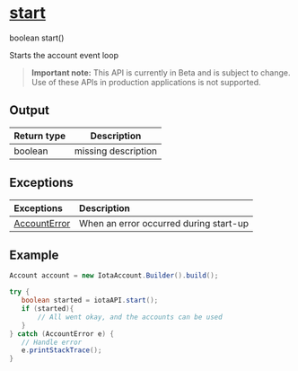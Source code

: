 
# [start](https://github.com/iotaledger/iota-java/blob/master/jota/src/main/java/org/iota/jota/account/Account.java#L39)
 boolean start()

Starts the account event loop
> **Important note:** This API is currently in Beta and is subject to change. Use of these APIs in production applications is not supported.

    
## Output
| Return type | Description |
|--|--|
| boolean  | missing description |

## Exceptions
| Exceptions     | Description |
|:---------------|:--------|
| [AccountError](https://github.com/iotaledger/iota-java/blob/master/jota/src/main/java/org/iota/jota/account/errors/AccountError.java) | When an error occurred during start-up |


 ## Example
 
 ```Java
 Account account = new IotaAccount.Builder().build();

try { 
    boolean started = iotaAPI.start();
    if (started){
        // All went okay, and the accounts can be used
    }
} catch (AccountError e) { 
    // Handle error
    e.printStackTrace(); 
}
 ```
